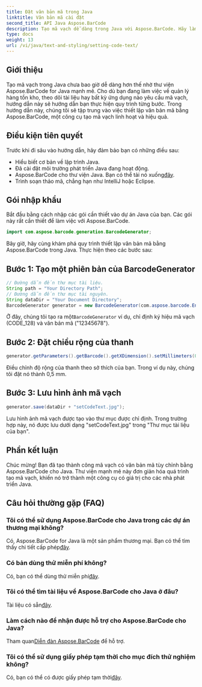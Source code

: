 ```yaml
---
title: Đặt văn bản mã trong Java
linktitle: Văn bản mã cài đặt
second_title: API Java Aspose.BarCode
description: Tạo mã vạch dễ dàng trong Java với Aspose.BarCode. Hãy làm theo hướng dẫn từng bước của chúng tôi để tùy chỉnh văn bản mã hiệu quả.
type: docs
weight: 13
url: /vi/java/text-and-styling/setting-code-text/
---
```


## Giới thiệu

Tạo mã vạch trong Java chưa bao giờ dễ dàng hơn thế nhờ thư viện Aspose.BarCode for Java mạnh mẽ. Cho dù bạn đang làm việc về quản lý hàng tồn kho, theo dõi tài liệu hay bất kỳ ứng dụng nào yêu cầu mã vạch, hướng dẫn này sẽ hướng dẫn bạn thực hiện quy trình từng bước. Trong hướng dẫn này, chúng tôi sẽ tập trung vào việc thiết lập văn bản mã bằng Aspose.BarCode, một công cụ tạo mã vạch linh hoạt và hiệu quả.

## Điều kiện tiên quyết

Trước khi đi sâu vào hướng dẫn, hãy đảm bảo bạn có những điều sau:

- Hiểu biết cơ bản về lập trình Java.
- Đã cài đặt môi trường phát triển Java đang hoạt động.
-  Aspose.BarCode cho thư viện Java. Bạn có thể tải nó xuống[đây](https://releases.aspose.com/barcode/java/).
- Trình soạn thảo mã, chẳng hạn như IntelliJ hoặc Eclipse.

## Gói nhập khẩu

Bắt đầu bằng cách nhập các gói cần thiết vào dự án Java của bạn. Các gói này rất cần thiết để làm việc với Aspose.BarCode.

```java
import com.aspose.barcode.generation.BarcodeGenerator;

```

Bây giờ, hãy cùng khám phá quy trình thiết lập văn bản mã bằng Aspose.BarCode trong Java. Thực hiện theo các bước sau:

## Bước 1: Tạo một phiên bản của BarcodeGenerator

```java
// Đường dẫn đến thư mục tài liệu.
String path = "Your Directory Path";
// Đường dẫn đến thư mục tài nguyên.
String dataDir = "Your Document Directory";
BarcodeGenerator generator = new BarcodeGenerator(com.aspose.barcode.EncodeTypes.CODE_128, "12345678");
```

 Ở đây, chúng tôi tạo ra một`BarcodeGenerator` ví dụ, chỉ định ký hiệu mã vạch (CODE_128) và văn bản mã ("12345678").

## Bước 2: Đặt chiều rộng của thanh

```java
generator.getParameters().getBarcode().getXDimension().setMillimeters(0.5f);
```

Điều chỉnh độ rộng của thanh theo sở thích của bạn. Trong ví dụ này, chúng tôi đặt nó thành 0,5 mm.

## Bước 3: Lưu hình ảnh mã vạch

```java
generator.save(dataDir + "setCodeText.jpg");
```

Lưu hình ảnh mã vạch được tạo vào thư mục được chỉ định. Trong trường hợp này, nó được lưu dưới dạng "setCodeText.jpg" trong "Thư mục tài liệu của bạn".

## Phần kết luận

Chúc mừng! Bạn đã tạo thành công mã vạch có văn bản mã tùy chỉnh bằng Aspose.BarCode cho Java. Thư viện mạnh mẽ này đơn giản hóa quá trình tạo mã vạch, khiến nó trở thành một công cụ có giá trị cho các nhà phát triển Java.

## Câu hỏi thường gặp (FAQ)

### Tôi có thể sử dụng Aspose.BarCode cho Java trong các dự án thương mại không?
 Có, Aspose.BarCode for Java là một sản phẩm thương mại. Bạn có thể tìm thấy chi tiết cấp phép[đây](https://purchase.aspose.com/buy).

### Có bản dùng thử miễn phí không?
 Có, bạn có thể dùng thử miễn phí[đây](https://releases.aspose.com/).

### Tôi có thể tìm tài liệu về Aspose.BarCode cho Java ở đâu?
 Tài liệu có sẵn[đây](https://reference.aspose.com/barcode/java/).

### Làm cách nào để nhận được hỗ trợ cho Aspose.BarCode cho Java?
 Tham quan[Diễn đàn Aspose.BarCode](https://forum.aspose.com/c/barcode/13) để hỗ trợ.

### Tôi có thể sử dụng giấy phép tạm thời cho mục đích thử nghiệm không?
 Có, bạn có thể có được giấy phép tạm thời[đây](https://purchase.aspose.com/temporary-license/).